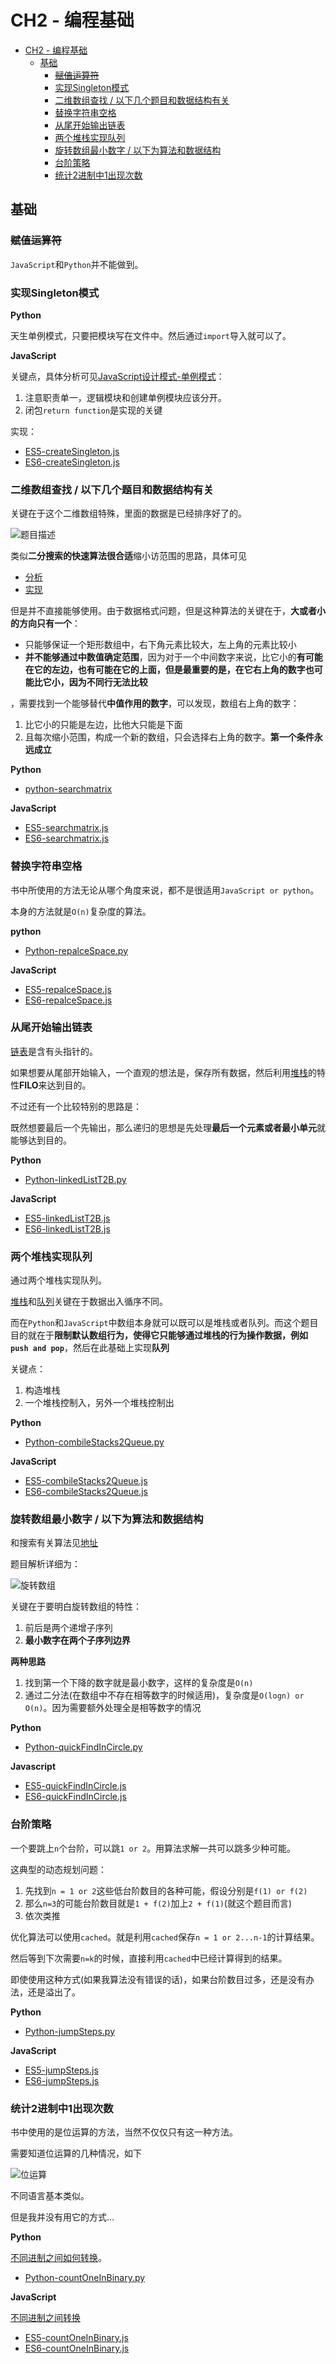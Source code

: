 # CH2 - 编程基础

<!-- TOC -->

- [CH2 - 编程基础](#ch2---编程基础)
  - [基础](#基础)
    - [~~赋值运算符~~](#赋值运算符)
    - [实现Singleton模式](#实现singleton模式)
    - [二维数组查找 / 以下几个题目和数据结构有关](#二维数组查找--以下几个题目和数据结构有关)
    - [替换字符串空格](#替换字符串空格)
    - [从尾开始输出链表](#从尾开始输出链表)
    - [两个堆栈实现队列](#两个堆栈实现队列)
    - [旋转数组最小数字 / 以下为算法和数据结构](#旋转数组最小数字--以下为算法和数据结构)
    - [台阶策略](#台阶策略)
    - [统计2进制中1出现次数](#统计2进制中1出现次数)

<!-- /TOC -->

## 基础

### ~~赋值运算符~~

`JavaScript`和`Python`并不能做到。

### 实现Singleton模式

**Python**

天生单例模式，只要把模块写在文件中。然后通过`import`导入就可以了。

**JavaScript**

关键点，具体分析可见[JavaScript设计模式-单例模式](https://github.com/JiangWeixian/JS-Books/blob/master/JS%E8%AE%BE%E8%AE%A1%E6%A8%A1%E5%BC%8F(Desgin-Patterns)/%E8%AE%BE%E8%AE%A1%E6%A8%A1%E5%BC%8F/%E5%8D%95%E4%BE%8B%E6%A8%A1%E5%BC%8F.md)：

1. 注意职责单一，逻辑模块和创建单例模块应该分开。
2. 闭包`return function`是实现的关键

实现：

* [ES5-createSingleton.js](https://github.com/JiangWeixian/Algo/blob/master/Sword2offer/CH2-%E7%BC%96%E7%A8%8B%E9%A2%98%E7%9B%AE-%E5%9F%BA%E7%A1%80%E9%83%A8%E5%88%86/ES5/createSingleton.js)
* [ES6-createSingleton.js](https://github.com/JiangWeixian/Algo/blob/master/Sword2offer/CH2-%E7%BC%96%E7%A8%8B%E9%A2%98%E7%9B%AE-%E5%9F%BA%E7%A1%80%E9%83%A8%E5%88%86/ES6/createSingleton.js)

### 二维数组查找 / 以下几个题目和数据结构有关

关键在于这个二维数组特殊，里面的数据是已经排序好了的。

![题目描述](https://raw.githubusercontent.com/JiangWeixian/JS-Books/master/sword2offer/CH2-%E7%BC%96%E7%A8%8B%E9%A2%98%E7%9B%AE-%E5%9F%BA%E7%A1%80%E9%83%A8%E5%88%86/img/%E4%BA%8C%E7%BB%B4%E6%95%B0%E7%BB%84%E6%9F%A5%E6%89%BE.png)

类似**二分搜索的快速算法很合适**缩小访范围的思路，具体可见

* [分析](https://github.com/JiangWeixian/JS-Books/blob/master/JS%E6%95%B0%E6%8D%AE%E7%BB%93%E6%9E%84%E4%B8%8E%E7%AE%97%E6%B3%95/%E7%AE%97%E6%B3%95%E9%83%A8%E5%88%86/%E6%90%9C%E7%B4%A2%E7%AE%97%E6%B3%95/%E6%90%9C%E7%B4%A2%E7%AE%97%E6%B3%95.md) 
* [实现](https://github.com/JiangWeixian/JS-Books/blob/master/JS%E6%95%B0%E6%8D%AE%E7%BB%93%E6%9E%84%E4%B8%8E%E7%AE%97%E6%B3%95/%E7%AE%97%E6%B3%95%E9%83%A8%E5%88%86/%E6%90%9C%E7%B4%A2%E7%AE%97%E6%B3%95/quickFind.js)

但是并不直接能够使用。由于数据格式问题，但是这种算法的关键在于，**大或者小的方向只有一个**：

* 只能够保证一个矩形数组中，右下角元素比较大，左上角的元素比较小
* **并不能够通过中数值确定范围**，因为对于一个中间数字来说，比它小的**有可能在它的左边，也有可能在它的上面，但是最重要的是，在它右上角的数字也可能比它小，因为不同行无法比较**

，需要找到一个能够替代**中值作用的数字**，可以发现，数组右上角的数字：

1. 比它小的只能是左边，比他大只能是下面
2. 且每次缩小范围，构成一个新的数组，只会选择右上角的数字。**第一个条件永远成立**

**Python**

* [python-searchmatrix](https://github.com/JiangWeixian/Algo/blob/master/Sword2offer/CH2-%E7%BC%96%E7%A8%8B%E9%A2%98%E7%9B%AE-%E5%9F%BA%E7%A1%80%E9%83%A8%E5%88%86/Python/searchMatrix.py)

**JavaScript**

* [ES5-searchmatrix.js](https://github.com/JiangWeixian/Algo/blob/master/Sword2offer/CH2-%E7%BC%96%E7%A8%8B%E9%A2%98%E7%9B%AE-%E5%9F%BA%E7%A1%80%E9%83%A8%E5%88%86/ES5/searchMatrix.js)
* [ES6-searchmatrix.js](https://github.com/JiangWeixian/Algo/blob/master/Sword2offer/CH2-%E7%BC%96%E7%A8%8B%E9%A2%98%E7%9B%AE-%E5%9F%BA%E7%A1%80%E9%83%A8%E5%88%86/ES6/searchMatrix.js)

### 替换字符串空格

书中所使用的方法无论从哪个角度来说，都不是很适用`JavaScript or python`。

本身的方法就是`O(n)`复杂度的算法。

**python**

* [Python-repalceSpace.py](https://github.com/JiangWeixian/Algo/blob/master/Sword2offer/CH2-%E7%BC%96%E7%A8%8B%E9%A2%98%E7%9B%AE-%E5%9F%BA%E7%A1%80%E9%83%A8%E5%88%86/Python/replaceSpace.py)

**JavaScript**

* [ES5-repalceSpace.js](https://github.com/JiangWeixian/Algo/blob/master/Sword2offer/CH2-%E7%BC%96%E7%A8%8B%E9%A2%98%E7%9B%AE-%E5%9F%BA%E7%A1%80%E9%83%A8%E5%88%86/ES5/repalceSpace.js)
* [ES6-repalceSpace.js](https://github.com/JiangWeixian/Algo/blob/master/Sword2offer/CH2-%E7%BC%96%E7%A8%8B%E9%A2%98%E7%9B%AE-%E5%9F%BA%E7%A1%80%E9%83%A8%E5%88%86/ES6/repalceSpace.js)

### 从尾开始输出链表

[链表](https://github.com/JiangWeixian/JS-Books/blob/master/JS%E6%95%B0%E6%8D%AE%E7%BB%93%E6%9E%84%E4%B8%8E%E7%AE%97%E6%B3%95/%E9%93%BE%E8%A1%A8/%E9%93%BE%E8%A1%A8.md)是含有头指针的。

如果想要从尾部开始输入，一个直观的想法是，保存所有数据，然后利用[堆栈](https://github.com/JiangWeixian/JS-Books/blob/master/JS%E6%95%B0%E6%8D%AE%E7%BB%93%E6%9E%84%E4%B8%8E%E7%AE%97%E6%B3%95/%E6%A0%88/stack.md)的特性**FILO**来达到目的。

不过还有一个比较特别的思路是：

既然想要最后一个先输出，那么递归的思想是先处理**最后一个元素或者最小单元**就能够达到目的。

**Python**

* [Python-linkedListT2B.py](https://github.com/JiangWeixian/Algo/blob/master/Sword2offer/CH2-%E7%BC%96%E7%A8%8B%E9%A2%98%E7%9B%AE-%E5%9F%BA%E7%A1%80%E9%83%A8%E5%88%86/Python/searchMatrix.py)

**JavaScript**

* [ES5-linkedListT2B.js](https://github.com/JiangWeixian/Algo/blob/master/Sword2offer/CH2-%E7%BC%96%E7%A8%8B%E9%A2%98%E7%9B%AE-%E5%9F%BA%E7%A1%80%E9%83%A8%E5%88%86/ES5/linkedListT2B.js)
* [ES6-linkedListT2B.js](https://github.com/JiangWeixian/Algo/blob/master/Sword2offer/CH2-%E7%BC%96%E7%A8%8B%E9%A2%98%E7%9B%AE-%E5%9F%BA%E7%A1%80%E9%83%A8%E5%88%86/ES6/linkedListT2B.js)

### 两个堆栈实现队列

通过两个堆栈实现队列。

[堆栈](https://github.com/JiangWeixian/JS-Books/blob/master/JS%E6%95%B0%E6%8D%AE%E7%BB%93%E6%9E%84%E4%B8%8E%E7%AE%97%E6%B3%95/%E6%A0%88/stack.md)和[队列](https://github.com/JiangWeixian/JS-Books/blob/master/JS%E6%95%B0%E6%8D%AE%E7%BB%93%E6%9E%84%E4%B8%8E%E7%AE%97%E6%B3%95/%E9%98%9F%E5%88%97/queue.md)关键在于数据出入循序不同。

而在`Python`和`JavaScript`中数组本身就可以既可以是堆栈或者队列。而这个题目目的就在于**限制默认数组行为，使得它只能够通过堆栈的行为操作数据，例如`push and pop`**，然后在此基础上实现**队列**

关键点：

1. 构造堆栈
2. 一个堆栈控制入，另外一个堆栈控制出

**Python**

* [Python-combileStacks2Queue.py](https://github.com/JiangWeixian/Algo/blob/master/Sword2offer/CH2-%E7%BC%96%E7%A8%8B%E9%A2%98%E7%9B%AE-%E5%9F%BA%E7%A1%80%E9%83%A8%E5%88%86/Python/combineStacks2Queue.py)

**JavaScript**

* [ES5-combileStacks2Queue.js](https://github.com/JiangWeixian/Algo/blob/master/Sword2offer/CH2-%E7%BC%96%E7%A8%8B%E9%A2%98%E7%9B%AE-%E5%9F%BA%E7%A1%80%E9%83%A8%E5%88%86/ES5/combineStacks2Queue.js)
* [ES6-combileStacks2Queue.js](https://github.com/JiangWeixian/Algo/blob/master/Sword2offer/CH2-%E7%BC%96%E7%A8%8B%E9%A2%98%E7%9B%AE-%E5%9F%BA%E7%A1%80%E9%83%A8%E5%88%86/ES6/combineStacks2Queue.js)

### 旋转数组最小数字 / 以下为算法和数据结构

和搜索有关算法见[地址](https://github.com/JiangWeixian/JS-Books/blob/master/JS%E6%95%B0%E6%8D%AE%E7%BB%93%E6%9E%84%E4%B8%8E%E7%AE%97%E6%B3%95/%E7%AE%97%E6%B3%95%E9%83%A8%E5%88%86/%E6%90%9C%E7%B4%A2%E7%AE%97%E6%B3%95/quickFind.js)

题目解析详细为：

![旋转数组](https://raw.githubusercontent.com/JiangWeixian/JS-Books/master/sword2offer/CH2-%E7%BC%96%E7%A8%8B%E9%A2%98%E7%9B%AE-%E5%9F%BA%E7%A1%80%E9%83%A8%E5%88%86/img/ciclearr.png)

关键在于要明白旋转数组的特性：

1. 前后是两个递增子序列
2. **最小数字在两个子序列边界**

**两种思路**

1. 找到第一个下降的数字就是最小数字，这样的复杂度是`O(n)`
2. 通过二分法(在数组中不存在相等数字的时候适用)，复杂度是`O(logn) or O(n)`。因为需要额外处理全是相等数字的情况

**Python**

* [Python-quickFindInCircle.py](https://github.com/JiangWeixian/Algo/blob/master/Sword2offer/CH2-%E7%BC%96%E7%A8%8B%E9%A2%98%E7%9B%AE-%E5%9F%BA%E7%A1%80%E9%83%A8%E5%88%86/Python/quickFindInCircle.py)

**Javascript**

* [ES5-quickFindInCircle.js](https://github.com/JiangWeixian/Algo/blob/master/Sword2offer/CH2-%E7%BC%96%E7%A8%8B%E9%A2%98%E7%9B%AE-%E5%9F%BA%E7%A1%80%E9%83%A8%E5%88%86/ES5/quickFindInCircleArr.js)
* [ES6-quickFindInCircle.js](https://github.com/JiangWeixian/Algo/blob/master/Sword2offer/CH2-%E7%BC%96%E7%A8%8B%E9%A2%98%E7%9B%AE-%E5%9F%BA%E7%A1%80%E9%83%A8%E5%88%86/ES6/quickFindInCircleArr.js)

### 台阶策略

一个要跳上`n`个台阶，可以跳`1 or 2`。用算法求解一共可以跳多少种可能。

这典型的动态规划问题：

1. 先找到`n = 1 or 2`这些低台阶数目的各种可能，假设分别是`f(1) or f(2)`
2. 那么`n=3`的可能台阶数目就是`1 + f(2)`加上`2 + f(1)`(就这个题目而言)
3. 依次类推

优化算法可以使用`cached`。就是利用`cached`保存`n = 1 or 2...n-1`的计算结果。

然后等到下次需要`n=k`的时候，直接利用`cached`中已经计算得到的结果。

即使使用这种方式(如果我算法没有错误的话)，如果台阶数目过多，还是没有办法，还是溢出了。

**Python**

* [Python-jumpSteps.py](https://github.com/JiangWeixian/Algo/blob/master/Sword2offer/CH2-%E7%BC%96%E7%A8%8B%E9%A2%98%E7%9B%AE-%E5%9F%BA%E7%A1%80%E9%83%A8%E5%88%86/Python/jumpSteps.py)

**JavaScript**

* [ES5-jumpSteps.js](https://github.com/JiangWeixian/Algo/blob/master/Sword2offer/CH2-%E7%BC%96%E7%A8%8B%E9%A2%98%E7%9B%AE-%E5%9F%BA%E7%A1%80%E9%83%A8%E5%88%86/ES5/jumpSteps.js)
* [ES6-jumpSteps.js](https://github.com/JiangWeixian/Algo/blob/master/Sword2offer/CH2-%E7%BC%96%E7%A8%8B%E9%A2%98%E7%9B%AE-%E5%9F%BA%E7%A1%80%E9%83%A8%E5%88%86/ES6/jumpSteps.js)

### 统计2进制中1出现次数

书中使用的是位运算的方法，当然不仅仅只有这一种方法。

需要知道位运算的几种情况，如下

![位运算]()

不同语言基本类似。

但是我并没有用它的方式...

**Python**

[不同进制之间如何转换](https://blog.csdn.net/SeeTheWorld518/article/details/47752925)。

* [Python-countOneInBinary.py](https://github.com/JiangWeixian/Algo/blob/master/Sword2offer/CH2-%E7%BC%96%E7%A8%8B%E9%A2%98%E7%9B%AE-%E5%9F%BA%E7%A1%80%E9%83%A8%E5%88%86/Python/countOneInBinary.py)

**JavaScript**

[不同进制之间转换]()

* [ES5-countOneInBinary.js](https://github.com/JiangWeixian/Algo/blob/master/Sword2offer/CH2-%E7%BC%96%E7%A8%8B%E9%A2%98%E7%9B%AE-%E5%9F%BA%E7%A1%80%E9%83%A8%E5%88%86/ES5/countOneInBinary.js)
* [ES6-countOneInBinary.js](https://github.com/JiangWeixian/Algo/blob/master/Sword2offer/CH2-%E7%BC%96%E7%A8%8B%E9%A2%98%E7%9B%AE-%E5%9F%BA%E7%A1%80%E9%83%A8%E5%88%86/ES6/countOneInBinary.js)